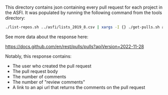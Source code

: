 This directory contains json containing every pull request for each project in the ASFI. It was populated by running the following command from the tools directory:

```sh
./list-repos.sh ../asfi/lists_2019_8.csv | xargs -I {} ./get-pulls.sh apache {} ../data/github-pull-requests
```

See more data about the response here:

https://docs.github.com/en/rest/pulls/pulls?apiVersion=2022-11-28


Notably, this response contains:

 - The user who created the pull request
 - The pull request body
 - The number of comments
 - The number of "review comments"
 - A link to an api url that returns the comments on the pull request
